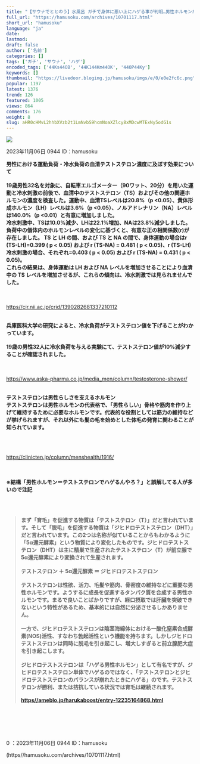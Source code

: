 ```yaml
---
title: "【サウナでととのう】水風呂 ガチで身体に悪い上にハゲる事が判明…男性ホルモンが激減し息子の力・筋肉・毛髪が減少"
full_url: "https://hamusoku.com/archives/10701117.html"
short_url: "hamusoku"
language: "ja"
date: 
lastmod: 
draft: false
author: ['名前']
categories: []
tags: ['ガチ', 'サウナ', 'ハゲ']
encoded_tags: ['44Ks44OB', '44K144Km44OK', '44OP44Ky']
keywords: []
thumbnail: "https://livedoor.blogimg.jp/hamusoku/imgs/e/0/e0e2fc6c.png"
popular: 1197
latest: 1376
trend: 126
featured: 1005
views: 864
comments: 176
weight: 8
slug: aHR0cHMvL2hhbXVzb2t1LmNvbS9hcmNoaXZlcy8xMDcwMTExNy5odG1s
---
```


![](https://livedoor.blogimg.jp/hamusoku/imgs/e/0/e0e2fc6c.png)

<div><p></p> 2023年11月06日 0944 ID：hamusoku<br> <p><p><b>男性における運動負荷・冷水負荷の血清テストステロン濃度に及ぼす効果について<br> <br> 19歳男性32名を対象に、自転車エルゴメーター（90ワット、20分）を用いた運動と冷水刺激の前後で、血清中のテストステロン（TS）およびその他の関連ホルモンの濃度を検査した。運動中、血清TSレベルは20.8%（p <0.05）、黄体形成ホルモン（LH）レベルは3.6%（p <0.05）、ノルアドレナリン（NA）レベルは140.0%（p <0.01）と有意に増加しました。<br>冷水刺激中、TSは10.0%減少、LHは22.1%増加、NAは23.8%減少しました。<br>負荷中の個体内のホルモンレベルの変化に基づくと、有意な正の相関係数(r)が存在しました。 TS と LH の間、および TS と NA の間で、身体運動の場合はr (TS-LH)=0.399 ( p < 0.05) および r (TS-NA) = 0.481 ( p < 0.05)、r (TS-LH)冷水刺激の場合、それぞれ=0.403 ( p < 0.05) および r (TS-NA) = 0.431 ( p < 0.05)。<br>これらの結果は、身体運動は LH および NA レベルを増加させることにより血清中の TS レベルを増加させるが、これらの傾向は、冷水刺激では見られませんでした。</b></p></p><br> <br> <a href='https//cir.nii.ac.jp/crid/1390282681337210112' target='_blank' title=''>https//cir.nii.ac.jp/crid/1390282681337210112</a><br> <br> <p><p><b>兵庫医科大学の研究によると、冷水負荷がテストステロン値を下げることがわかっています。<br> <br> 19歳の男性32人に冷水負荷を与える実験にて、テストステロン値が10%減少することが確認されました。</b></p></p><br> <br> <a href='https//www.aska-pharma.co.jp/media_men/column/testosterone-shower/' target='_blank' title=''>https//www.aska-pharma.co.jp/media_men/column/testosterone-shower/</a><br> <br> <p><p><b>テストステロンは男性らしさを支えるホルモン<br> テストステロンは男性ホルモンの代表格で、「男性らしい」骨格や筋肉を作り上げて維持するために必要なホルモンです。代表的な役割としては筋力の維持などが挙げられますが、それ以外にも髪の毛を始めとした体毛の発育に関わることが知られています。</b></p><br> </p><br> <a href='https//clinicten.jp/column/menshealth/1916/' target='_blank' title=''>https//clinicten.jp/column/menshealth/1916/</a><br> <br> <br> <p><b>※結構「男性ホルモン＝テストステロンでハゲるんやろ？」と誤解してる人が多いので注記</b></p><br> <br> <blockquote><b> まず「育毛」を促進する物質は「テストステロン（T）」だと言われています。そして「脱毛」を促進する物質は「ジヒドロテストステロン（DHT）」だと言われています。この2つは名称が似ていることからもわかるように「5α還元酵素」という物質により変化したものです。ジヒドロテストステロン（DHT）は主に精巣で生産されたテストステロン（T）が前立腺で5α還元酵素により変換されて生産されます。<br> <br> テストステロン ＋ 5α還元酵素 ＝ ジヒドロテストステロン<br> <br> テストステロンは性欲、活力、毛髪や筋肉、骨密度の維持などに重要な男性ホルモンです。ようするに成長を促進するタンパク質を合成する男性ホルモンです。まるで良いことばかりですが、経口摂取では肝臓を突破できないという特性があるため、基本的には自然に分泌させるしかありません。<br> <br> 一方で、ジヒドロテストステロンは陰茎海綿体における一酸化窒素合成酵素(NOS)活性、すなわち勃起活性という機能を持ちます。しかしジヒドロテストステロンは同時に脱毛を引き起こし、増大しすぎると前立腺肥大症を引き起こします。<br> <br> ジヒドロテストステロンは「ハゲる男性ホルモン」として有名ですが、ジヒドロテストステロン単体でハゲるのではなく、「テストステロンとジヒドロテストステロンのバランスが崩れたときにハゲる」のです。テストステロンが勝利、または拮抗している状況では育毛は継続されます。<br> <br> <a href='https//ameblo.jp/harukaboost/entry-12235164868.html' target='_blank' title=''>https//ameblo.jp/harukaboost/entry-12235164868.html</a></b></blockquote><br> <br> <br> <br> <p>0 ：2023年11月06日 0944 ID：hamusoku</p></div>

(https//hamusoku.com/archives/10701117.html)
